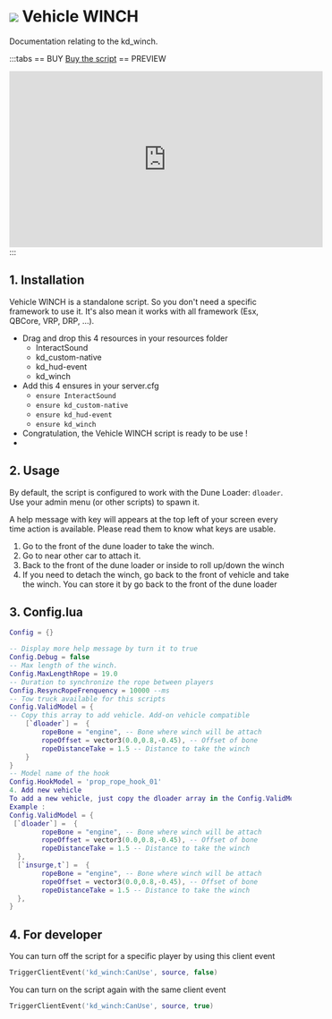 # <img src='/images/winch.webp'/> Vehicle WINCH
Documentation relating to the kd_winch.

:::tabs
== BUY
[Buy the script](https://jumpon-studios.com/fivem/vehicle-winch)
== PREVIEW
<iframe width="560" height="315" src="https://www.youtube.com/embed/CIs16GE6hZM?si=pfp8U1-hPmXm1Yoc" title="YouTube video player" frameborder="0" allow="accelerometer; autoplay; clipboard-write; encrypted-media; gyroscope; picture-in-picture; web-share" allowfullscreen></iframe>
:::

## 1. Installation
Vehicle WINCH is a standalone script. So you don't need a specific framework to use it. It's also mean it works with all framework (Esx, QBCore, VRP, DRP, …).

- Drag and drop this 4 resources in your resources folder
  - InteractSound
  - kd_custom-native
  - kd_hud-event
  - kd_winch
- Add this 4 ensures in your server.cfg
  - `ensure InteractSound`
  - `ensure kd_custom-native`
  - `ensure kd_hud-event`
  - `ensure kd_winch`
- Congratulation, the Vehicle WINCH script is ready to be use !
- 
## 2. Usage
By default, the script is configured to work with the Dune Loader: `dloader`. Use your admin menu (or other scripts) to spawn it. 

A help message with key will appears at the top left of your screen every time action is available. Please read them to know what keys are usable. 
1. Go to the front of the dune loader to take the winch.
2. Go to near other car to attach it.
3. Back to the front of the dune loader or inside to roll up/down the winch
4. If you need to detach the winch, go back to the front of vehicle and take the winch. You can store it by go back to the front of the dune loader 

## 3. Config.lua
```lua
Config = {}

-- Display more help message by turn it to true
Config.Debug = false 
-- Max length of the winch.
Config.MaxLengthRope = 19.0
-- Duration to synchronize the rope between players
Config.ResyncRopeFrenquency = 10000 --ms
-- Tow truck available for this scripts
Config.ValidModel = {
-- Copy this array to add vehicle. Add-on vehicle compatible
    [`dloader`] =  {
        ropeBone = "engine", -- Bone where winch will be attach
        ropeOffset = vector3(0.0,0.8,-0.45), -- Offset of bone
        ropeDistanceTake = 1.5 -- Distance to take the winch
    }
}
-- Model name of the hook
Config.HookModel = 'prop_rope_hook_01'
4. Add new vehicle
To add a new vehicle, just copy the dloader array in the Config.ValidModel variable and change the modelname. Sometime, you will have to change the configuration of the vehicle to make it more usable. 
Example :
Config.ValidModel = {
 [`dloader`] =  {
        ropeBone = "engine", -- Bone where winch will be attach
        ropeOffset = vector3(0.0,0.8,-0.45), -- Offset of bone
        ropeDistanceTake = 1.5 -- Distance to take the winch
  },
  [`insurge,t`] =  {
        ropeBone = "engine", -- Bone where winch will be attach
        ropeOffset = vector3(0.0,0.8,-0.45), -- Offset of bone
        ropeDistanceTake = 1.5 -- Distance to take the winch
  },
}
```
## 4. For developer
You can turn off the script for a specific player by using this client event
```lua
TriggerClientEvent('kd_winch:CanUse', source, false)
```
You can turn on the script again with the same client event
```lua
TriggerClientEvent('kd_winch:CanUse', source, true)
```